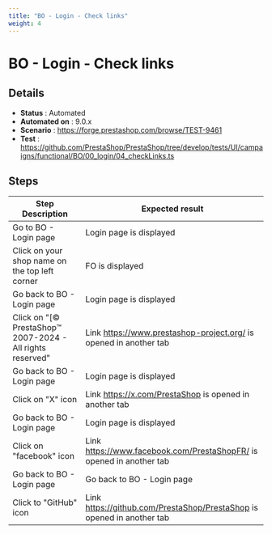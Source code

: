 ```yaml
---
title: "BO - Login - Check links"
weight: 4
---
```


# BO - Login - Check links
## Details
* **Status** : Automated
* **Automated on** : 9.0.x
* **Scenario** : https://forge.prestashop.com/browse/TEST-9461
* **Test** : https://github.com/PrestaShop/PrestaShop/tree/develop/tests/UI/campaigns/functional/BO/00_login/04_checkLinks.ts

## Steps
| Step Description | Expected result |
| ----- | ----- |
| Go to BO - Login page | Login page is displayed |
| Click on your shop name on the top left corner | FO is displayed |
| Go back to BO - Login page | Login page is displayed |
| Click on "[© PrestaShop™ 2007-2024 - All rights reserved" | Link https://www.prestashop-project.org/ is opened in another tab |
| Go back to BO - Login page | Login page is displayed |
| Click on "X" icon | Link https://x.com/PrestaShop is opened in another tab |
| Go back to BO - Login page | Login page is displayed |
| Click on "facebook" icon | Link https://www.facebook.com/PrestaShopFR/ is opened in another tab |
| Go back to BO - Login page | Go back to BO - Login page |
| Click to "GitHub" icon | Link https://github.com/PrestaShop/PrestaShop is opened in another tab |

